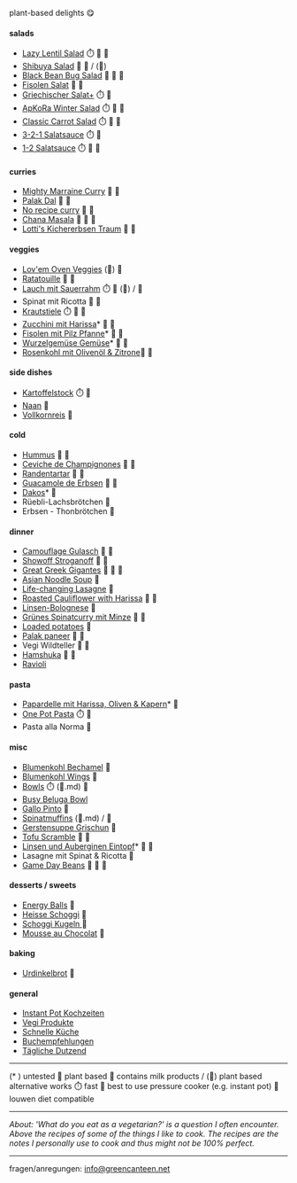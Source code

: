 plant-based delights 😋


#### salads
- [Lazy Lentil Salad](Lazy_Lentil_Salad.md) ⏱️ 🤰 🌿
- [Shibuya Salad](Shibuya_Salad.md) 🤰 🌿 / (🥛)
- [Black Bean Bug Salad](Black_Bean_Bug_Salad.md) 🍲 🤰 🌿
- [Fisolen Salat](Fisolen_Salat.md) 🤰 🌿
- [Griechischer Salat+](Griechischer_Salat_plus.md) ⏱️ 🥛
- [ApKoRa Winter Salad](ApKora_Winter_Salad.md) ⏱️ 🤰 🌿
- [Classic Carrot Salad](Classic_Carrot_Salad.md) ⏱️ 🤰 🌿
- [3-2-1 Salatsauce](3-2-1_Salatsauce.md) ⏱️ 🌿
- [1-2 Salatsauce](1-2_Salatsauce.md) ⏱️ 🤰 🌿

#### curries
- [Mighty Marraine Curry](Mighty_Marraine_Curry.md) 🤰 🌿
- [Palak Dal](Palak_Dal.md) 🤰 🌿
- [No recipe curry](No_recipe_curry.md) 🤰 🌿
- [Chana Masala](Chana_Masala.md) 🍲 🤰 🌿
- [Lotti's Kichererbsen Traum](Lottis_Kichererbsen_Traum.md) 🤰 🌿

#### veggies
- [Lov'em Oven Veggies](Lovem_Oven_Veggies.md)  (🤰) 🌿
- [Ratatouille](Ratatatouille.md)  🤰 🌿
- [Lauch mit Sauerrahm](Lauch_mit_Sauerrahm.md) ⏱️ 🤰 (🥛) / 🌿
- Spinat mit Ricotta  🤰 🌿
- [Krautstiele](Krautstiele.md) ⏱️ 🤰 🌿
- [Zucchini mit Harissa](Zucchini_Mit_harissa.md)* 🤰 🌿
- [Fisolen mit Pilz Pfanne](Fisolen_mit_Pilz_Pfanne.md)* 🤰 🌿
- [Wurzelgemüse Gemüse](Wurzelgemüse_Gemüse.md)* 🤰 🌿
- [Rosenkohl mit Olivenöl & Zitrone](Rosenkohl_mit_Olivenöl.md)🤰 🌿

#### side dishes 
- [Kartoffelstock](Kartoffelstock.md) ⏱️ 🌿
- [Naan](Naan.md) 🌿
- [Vollkornreis](Vollkornreise.md) 🌿

#### cold
- [Hummus](Hummus.md) 🤰 🌿
- [Ceviche de Champignones](Ceviche_de_Champignones.md) 🤰 🌿
- [Randentartar](Randentartar.md) 🤰 🌿
- [Guacamole de Erbsen](Guacamole_de_Erbsen.md) 🤰 🌿
- [Dakos](Dakos.md)* 🌿
- Rüebli-Lachsbrötchen 🌿
- Erbsen - Thonbrötchen 🌿


#### dinner
- [Camouflage Gulasch](Camouflage_Gulasch.md) 🤰 🌿
- [Showoff Stroganoff](Showoff_Stroganoff.md) 🤰 🌿
- [Great Greek Gigantes](Greak_greek_Gigantes.md) 🍲 🤰 🌿
- [Asian Noodle Soup](Asian_Noodle_Soup.md) 🌿
- [Life-changing Lasagne](Life-changing_Lasagne.md) 🌿
- [Roasted Cauliflower with Harissa](Roasted_Cauliflower_with_Harissa.md) 🤰 🌿
- [Linsen-Bolognese](Linsen-Bolognese.md) 🌿
- [Grünes Spinatcurry mit Minze](Grünes_Spinatcurry_mit_Minze.md) 🤰 🌿
- [Loaded potatoes](Loaded_potatoes.md) 🌿
- [Palak paneer](Palak_Paneer.md) 🤰 🥛
- Vegi Wildteller 🤰 🌿
- [Hamshuka](Hamshuka.md) 🤰 🌿
- [Ravioli](Ravioli_Marlise.md)


#### pasta
- [Papardelle mit Harissa, Oliven & Kapern](Papardelle_mit_Harisse_Oliven_kapern.md)* 🌿
- [One Pot Pasta](One_Pot_Pasta.md) ⏱️ 🌿
- Pasta alla Norma 🌿

#### misc
- [Blumenkohl Bechamel](Blumenkohl_bechamel.md) 🌿 
- [Blumenkohl Wings](Blumenkohl_Wings.md) 🌿
- [Bowls](Bowls.md) ⏱️ (🤰.md) 🌿
- [Busy Beluga Bowl](Busy_Beluga_bowls.md)
- [Gallo Pinto](Gallo_Pinto.md) 🌿
- [Spinatmuffins](Spinatmuffins.md) (🥛.md) / 🌿
- [Gerstensuppe Grischun](Gerstensuppe_Grischun.md) 🌿 
- [Tofu Scramble](Tofu_Scramble.md) 🤰 🌿
- [Linsen und Auberginen Eintopf](Linsen_und_Auberginen_Eintopf.md)* 🤰 🌿
- Lasagne mit Spinat & Ricotta 🌿
- [Game Day Beans](Game_Day_Beans.md) 🍲 🤰 🌿

#### desserts / sweets 
- [Energy Balls](Energy_Balls.md) 🌿
- [Heisse Schoggi](Heisse_Schoggi.md) 🌿
- [Schoggi Kugeln ](Schoggi_Kugeln.md) 🌿
- [Mousse au Chocolat](Mousse_au_Chocolat.md) 🌿

#### baking
- [Urdinkelbrot](Urdinkelbrot.md) 🌿

#### general
- [Instant Pot Kochzeiten](Instant_Pot_kochzeiten.md)
- [Vegi Produkte](Vegi_produkte.md)
- [Schnelle Küche](schnelle_Küche.md)
- [Buchempfehlungen](Buchempfehlungen.md)
- [Tägliche Dutzend](Tägliche_Dutzend.md)




---
(* ) untested 
🌿 plant based
🥛 contains milk products / (🥛) plant based alternative works
⏱️ fast
🍲 best to use pressure cooker (e.g. instant pot)
🤰 louwen diet compatible

---
*About: 'What do you eat as a vegetarian?' is a question I often encounter. Above the recipes of some of the things I like to cook. The recipes are the notes I personally use to cook and thus might not be 100% perfect.*

---


fragen/anregungen: info@greencanteen.net
